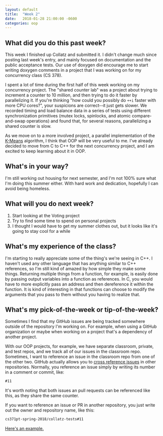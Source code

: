 ```yaml
---
layout: default
title:  "Week 2"
date:   2018-01-28 21:00:00 -0600
categories: oop
---
```


## What did you do this past week?
This week I finished up Collatz and submitted it. I didn't change much since posting last week's entry, and mainly focused on documentation and the public acceptance tests. Our use of doxygen did encourage me to start writing doxygen comments in a project that I was working on for my concurrency class (CS 378).

I spent a lot of time during the first half of this week working on my concurrency project. The "shared counter lab" was a project about trying to increment a counter to 10 million, and then trying to do it faster by parallelizing it. If you're thinking "how could you possibly do `++i` faster with more CPU cores?", your suspicions are correct--it just gets slower. We recorded timing and load balance data in a series of tests using different synchronization primitives (mutex locks, spinlocks, and atomic compare-and-swap operations) and found that, for several reasons, parallelizing a shared counter is slow.

As we move on to a more involved project, a parallel implementation of the [K-Means][kmeans] algorithm, I think that OOP will be very useful to me. I've already decided to move from C to C++ for the next concurrency project, and I am excited to keep learning about it in OOP.

## What's in your way?
I'm still working out housing for next semester, and I'm not 100% sure what I'm doing this summer either. With hard work and dedication, hopefully I can avoid being homeless.

## What will you do next week?
1. Start looking at the Voting project
2. Try to find some time to spend on personal projects
3. I thought I would have to get my summer clothes out, but it looks like it's going to stay cool for a while

## What's my experience of the class?
I'm starting to really appreciate some of the thing's we're seeing in C++. I haven't used any other language that has anything similar to C++ references, so I'm still kind of amazed by how simple they make some things. Returning multiple things from a function, for example, is easily done by passing output variables into a function as references. In C, you would have to more explicitly pass an address and then dereference it within the function. It is kind of interesting in that functions can choose to modify the arguments that you pass to them without you having to realize that.

## What's my pick-of-the-week or tip-of-the-week?
Sometimes I find that my GitHub issues are being tracked somewhere outside of the repository I'm working on. For example, when using a GitHub organization or maybe when working on a project that's a dependency of another project.

With our OOP projects, for example, we have separate classroom, private, and test repos, and we track all of our issues in the classroom repo. Sometimes, I want to reference an issue in the classroom repo from one of the other two. GitHub actually allows you to [cross reference issues][github secrets] in other repositories. Normally, you reference an issue simply by writing its number in a comment or commit, like:
```markdown
#11
```
It's worth noting that both issues an pull requests can be referenced like this, as they share the same counter.

If you want to reference an issue or PR in another repository, you just write out the owner and repository name, like this:
```markdown
cs371pt-spring-2018/collatz-tests#11
```
[Here's an example.][my crossref]

[kmeans]: https://en.wikipedia.org/wiki/K-means_clustering
[github secrets]: https://github.com/blog/967-github-secrets
[my crossref]: TODO